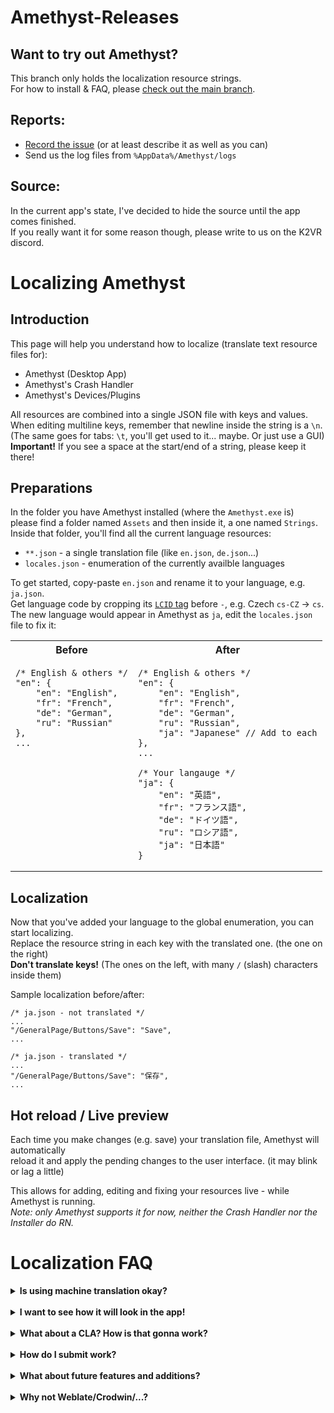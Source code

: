 # Amethyst-Releases
## Want to try out Amethyst?
This branch only holds the localization resource strings.  
For how to install & FAQ, please [check out the main branch](https://github.com/KinectToVR/Amethyst-Releases/tree/main).

## Reports: 
- <ins>Record the issue</ins> (or at least describe it as well as you can)
- Send us the log files from ```%AppData%/Amethyst/logs```

## Source:
In the current app's state, I've decided to hide the source until the app comes finished.<br>
If you really want it for some reason though, please write to us on the K2VR discord.

# Localizing Amethyst
## Introduction
This page will help you understand how to localize (translate text resource files for):
- Amethyst (Desktop App)
- Amethyst's Crash Handler
- Amethyst's Devices/Plugins

All resources are combined into a single JSON file with keys and values.  
When editing multiline keys, remember that newline inside the string is a `\n`.  
(The same goes for tabs: `\t`, you'll get used to it... maybe. Or just use a GUI)  
**Important!** If you see a space at the start/end of a string, please keep it there!

## Preparations
In the folder you have Amethyst installed (where the `Amethyst.exe` is)  
please find a folder named `Assets` and then inside it, a one named `Strings`.  
Inside that folder, you'll find all the current language resources:
- `**.json` - a single translation file (like `en.json`, `de.json`...)
- `locales.json` - enumeration of the currently availble languages

To get started, copy-paste `en.json` and rename it to your language, e.g. `ja.json`.  
Get language code by cropping its [`LCID` tag](https://docs.microsoft.com/en-us/openspecs/office_standards/ms-oe376/6c085406-a698-4e12-9d4d-c3b0ee3dbc4a) before `-`, e.g. Czech `cs-CZ` → `cs`.  
The new language would appear in Amethyst as `ja`, edit the `locales.json` file to fix it:

<table>
<tr>
<th>
Before
</th>
<th>
After
</th>
</tr>

<tr style="vertical-align:top">
<td>

```jsonc
/* English & others */
"en": {
    "en": "English",
    "fr": "French",
    "de": "German",
    "ru": "Russian"
},
...
```
</td>
<td>

```jsonc
/* English & others */
"en": {
    "en": "English",
    "fr": "French",
    "de": "German",
    "ru": "Russian",
    "ja": "Japanese" // Add to each
},
...

/* Your langauge */
"ja": {
    "en": "英語",
    "fr": "フランス語",
    "de": "ドイツ語",
    "ru": "ロシア語",
    "ja": "日本語"
}
```
</td>
</tr>
</table>

## Localization
Now that you've added your language to the global enumeration, you can start localizing.  
Replace the resource string in each key with the translated one. (the one on the right)  
**Don't translate keys!** (The ones on the left, with many `/` (slash) characters inside them)  
  
Sample localization before/after:
```jsonc
/* ja.json - not translated */
...
"/GeneralPage/Buttons/Save": "Save",
...
```

```jsonc
/* ja.json - translated */
...
"/GeneralPage/Buttons/Save": "保存",
...
```

## Hot reload / Live preview
Each time you make changes (e.g. save) your translation file, Amethyst will automatically  
reload it and apply the pending changes to the user interface. (it may blink or lag a little)  
  
This allows for adding, editing and fixing your resources live - while Amethyst is running.  
*Note: only Amethyst supports it for now, neither the Crash Handler nor the Installer do RN.*

# Localization FAQ

<details><summary><b>Is using machine translation okay?</b></summary>
To the limit that you can be 100% confident what you wrote is proper, <br>
you are allowed to use services like DeepL or Google Translate to HELP you. <br>
Not to write the whole thing. <br>
</details>
<br>

<details><summary><b>I want to see how it will look in the app!</b></summary>
As described <a href="https://github.com/KinectToVR/Amethyst-Releases/tree/strings#hot-reload--live-preview">here</a>, you can add, edit and preview your changes on runtime.
</details>
<br>

<details><summary><b>What about a CLA? How is that gonna work?</b></summary>
I would like to hear everyone's voices on this. <br>
You will be credited in the app's info page for your localization work.<br>
Though, we're not gonna write which language have you Amethyst translated into.<br>
Everything you publish to Amethyst will be licensed under GPLv3,<br>
unless an agreement is made between parties for partial licenses.
</details>
<br>

<details><summary><b>How do I submit work?</b></summary>
You have a few ways available to do that, actually:
<ul>
  <li>Open a pull request on <a href="https://github.com/KinectToVR/Amethyst-Releases/tree/strings">this branch</a>, adding your changes</li>
  <li><a href="https://github.com/KinectToVR/Amethyst-Releases/discussions">Open a discussion</a>, attaching your changed files</li>
  <li>Write to us on <a href="https://discord.gg/YBQCRDG">our Discord server</a> (or to me, directly)</li>
</ul>
</details>
<br>

<details><summary><b>What about future features and additions?</b></summary>
You're welcome to update your translations in the future, <br>
it would be super appreciated, actually! <br>
Either to fix errors or support new features.
</details>
<br>

<details><summary><b>Why not Weblate/Crodwin/...?</b></summary>
Actually, we're on our way to setting up a custom server to handle the API.<br>
When it's finished, there's a high chance that we'll host our Weblate on it.<br>
<br>
Until then, if editing pure JSON is disturbing for you, you can use a <a href="https://codebeautify.org/online-json-editor">web editor</a>.
</details>
